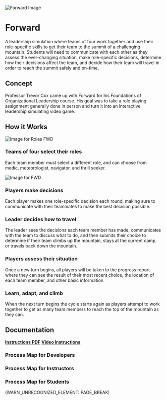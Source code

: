 ![Forward Image](file:///C:/Users/smelher/Downloads/Forward-Header%20(2).svg)

# Forward
A leadership simulation where teams of four work together and use their role-specific skills to get their team to the summit of a challenging mountain. Students will need to communicate with each other as they assess the ever-changing situation, make role-specific decisions, determine how their decisions affect the team, and decide how their team will travel in order to reach the summit safely and on-time.

## Concept
Professor Trevor Cox came up with Forward for his Foundations of Organizational Leadership course. His goal was to take a role playing assignment generally done in person and turn it into an interactive leadership simulating video game.

## **How it Works**

![Image for Roles FWD](/Assets\Forward-Screenshot-1.PNG)

### Teams of four select their roles
Each team member must select a different role, and can choose from medic, meteorologist, navigator, and thrill seeker.

![Image for FWD](/Assets\Forward-Screenshot-2.PNG)

### Players make decisions
Each player makes one role-specific decision each round, making sure to communicate with their teammates to make the best decision possible.

### Leader decides how to travel
The leader sees the decisions each team member has made, communicates with the team to discuss what to do, and then submits their choice to determine if their team climbs up the mountain, stays at the current camp, or travels back down the mountain.

### Players assess their situation
Once a new turn begins, all players will be taken to the progress report where they can see the result of their most recent choice, the location of each team member, and other basic information.

### Learn, adapt, and climb
When the next turn begins the cycle starts again as players attempt to work together to get as many team members to reach the top of the mountain as they can.

## Documentation
**[Instructions PDF](https://bit.ly/3uajJQY)**
**[Video Instructions](https://www.youtube.com/watch?v=PPqKYJ3dUsA)**

### Process Map for Developers

### 

### 

### 

### 

### Process Map for Instructors

### Process Map for Students

(WARN_UNRECOGNIZED_ELEMENT: PAGE_BREAK)

# 
